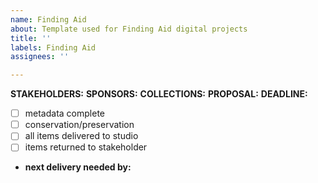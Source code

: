 ```yaml
---
name: Finding Aid
about: Template used for Finding Aid digital projects
title: ''
labels: Finding Aid
assignees: ''

---
```


**STAKEHOLDERS:**
**SPONSORS:**
**COLLECTIONS:**
**PROPOSAL:**
**DEADLINE:**

- [ ] metadata complete
- [ ] conservation/preservation
- [ ] all items delivered to studio
- [ ] items returned to stakeholder
* **next delivery needed by:**
